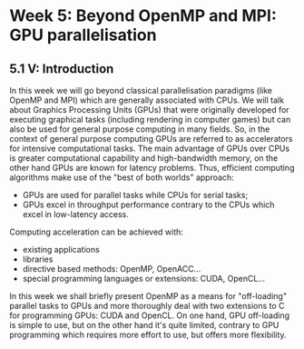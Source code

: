 # Week 5: Beyond OpenMP and MPI: GPU parallelisation 

## 5.1 V: Introduction

In this week we will go beyond classical parallelisation paradigms (like OpenMP and MPI) which are generally associated with CPUs. We will talk about Graphics Processing Units (GPUs) that were originally developed for executing graphical tasks (including rendering in computer games) but can also be used for general purpose computing in many fields. So, in the context of general purpose computing GPUs are referred to as accelerators for intensive computational tasks. The main advantage of GPUs over CPUs is greater computational capability and high-bandwidth memory, on the other hand GPUs are known for latency problems. Thus, efficient computing algorithms make use of the "best of both worlds" approach:

- GPUs are used for parallel tasks while CPUs for serial tasks;
- GPUs excel in throughput performance contrary to the CPUs which excel in low-latency access.

Computing acceleration can be achieved with:

- existing applications
- libraries
- directive based methods: OpenMP, OpenACC...
- special programming languages or extensions: CUDA, OpenCL...

In this week we shall briefly present OpenMP as a means for "off-loading" parallel tasks to GPUs and more thoroughly deal with two extensions to C for programming GPUs: CUDA and OpenCL. On one hand, GPU off-loading is simple to use, but on the other hand it's quite limited, contrary to GPU programming which requires more effort to use, but offers more flexibility.